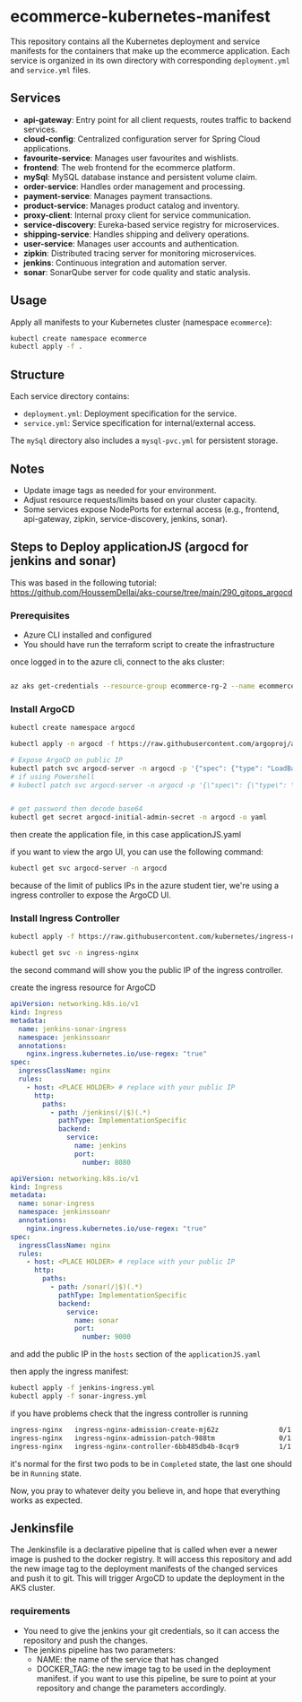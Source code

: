 # ecommerce-kubernetes-manifest

This repository contains all the Kubernetes deployment and service manifests for the containers that make up the ecommerce application. Each service is organized in its own directory with corresponding `deployment.yml` and `service.yml` files.

## Services

- **api-gateway**: Entry point for all client requests, routes traffic to backend services.
- **cloud-config**: Centralized configuration server for Spring Cloud applications.
- **favourite-service**: Manages user favourites and wishlists.
- **frontend**: The web frontend for the ecommerce platform.
- **mySql**: MySQL database instance and persistent volume claim.
- **order-service**: Handles order management and processing.
- **payment-service**: Manages payment transactions.
- **product-service**: Manages product catalog and inventory.
- **proxy-client**: Internal proxy client for service communication.
- **service-discovery**: Eureka-based service registry for microservices.
- **shipping-service**: Handles shipping and delivery operations.
- **user-service**: Manages user accounts and authentication.
- **zipkin**: Distributed tracing server for monitoring microservices.
- **jenkins**: Continuous integration and automation server.
- **sonar**: SonarQube server for code quality and static analysis.

## Usage

Apply all manifests to your Kubernetes cluster (namespace `ecommerce`):

```sh
kubectl create namespace ecommerce
kubectl apply -f .
```

## Structure

Each service directory contains:

- `deployment.yml`: Deployment specification for the service.
- `service.yml`: Service specification for internal/external access.

The `mySql` directory also includes a `mysql-pvc.yml` for persistent storage.

## Notes

- Update image tags as needed for your environment.
- Adjust resource requests/limits based on your cluster capacity.
- Some services expose NodePorts for external access (e.g., frontend, api-gateway, zipkin, service-discovery, jenkins, sonar).


## Steps to Deploy applicationJS (argocd for jenkins and sonar)

This was based in the following tutorial: https://github.com/HoussemDellai/aks-course/tree/main/290_gitops_argocd  

### Prerequisites
- Azure CLI installed and configured
- You should have run the terraform script to create the infrastructure

once logged in to the azure cli, connect to the aks cluster:

```sh

az aks get-credentials --resource-group ecommerce-rg-2 --name ecommerce-aks --overwrite-existing

```

### Install ArgoCD

```sh
kubectl create namespace argocd

kubectl apply -n argocd -f https://raw.githubusercontent.com/argoproj/argo-cd/stable/manifests/install.yaml

# Expose ArgoCD on public IP
kubectl patch svc argocd-server -n argocd -p '{"spec": {"type": "LoadBalancer"}}'
# if using Powershell
# kubectl patch svc argocd-server -n argocd -p '{\"spec\": {\"type\": \"LoadBalancer\"}}'


# get password then decode base64
kubectl get secret argocd-initial-admin-secret -n argocd -o yaml
```

then create the application file, in this case applicationJS.yaml

if you want to view the argo UI, you can use the following command:

```sh
kubectl get svc argocd-server -n argocd
```

because of the limit of publics IPs in the azure student tier, we're using a ingress controller to expose the ArgoCD UI.

### Install Ingress Controller

```sh
kubectl apply -f https://raw.githubusercontent.com/kubernetes/ingress-nginx/main/deploy/static/provider/cloud/deploy.yaml 

kubectl get svc -n ingress-nginx
```
the second command will show you the public IP of the ingress controller.

create the ingress resource for ArgoCD

```yaml
apiVersion: networking.k8s.io/v1
kind: Ingress
metadata:
  name: jenkins-sonar-ingress
  namespace: jenkinssoanr
  annotations:
    nginx.ingress.kubernetes.io/use-regex: "true"
spec:
  ingressClassName: nginx
  rules:
    - host: <PLACE HOLDER> # replace with your public IP
      http:
        paths:
          - path: /jenkins(/|$)(.*)
            pathType: ImplementationSpecific
            backend:
              service:
                name: jenkins
                port:
                  number: 8080
```

```yaml
apiVersion: networking.k8s.io/v1
kind: Ingress
metadata:
  name: sonar-ingress
  namespace: jenkinssoanr
  annotations:
    nginx.ingress.kubernetes.io/use-regex: "true"
spec:
  ingressClassName: nginx
  rules:
    - host: <PLACE HOLDER> # replace with your public IP
      http:
        paths:
          - path: /sonar(/|$)(.*)
            pathType: ImplementationSpecific
            backend:
              service:
                name: sonar
                port:
                  number: 9000
```


and add the public IP in the `hosts` section of the `applicationJS.yaml` 

then apply the ingress manifest:

```sh
kubectl apply -f jenkins-ingress.yml
kubectl apply -f sonar-ingress.yml
```

if you have problems check that the ingress controller is running

```sh
ingress-nginx   ingress-nginx-admission-create-mj62z               0/1     Completed   0              21m
ingress-nginx   ingress-nginx-admission-patch-988tm                0/1     Completed   1              21m
ingress-nginx   ingress-nginx-controller-6bb485db4b-8cqr9          1/1     Running     0              21m
```

it's normal for the first two pods to be in `Completed` state, the last one should be in `Running` state.

Now, you pray to whatever deity you believe in, and hope that everything works as expected.

## Jenkinsfile

The Jenkinsfile is a declarative pipeline that is called when ever a newer image is pushed to the docker registry. It will access this repository and add the new image tag to the deployment manifests of the changed services and push it to git. 
This will trigger ArgoCD to update the deployment in the AKS cluster.

### requirements
- You need to give the jenkins your git credentials, so it can access the repository and push the changes.
- The jenkins pipeline has two parameters: 
  - NAME: the name of the service that has changed
  - DOCKER_TAG: the new image tag to be used in the deployment manifest.
if you want to use this pipeline, be sure to point at your repository and change the parameters accordingly.